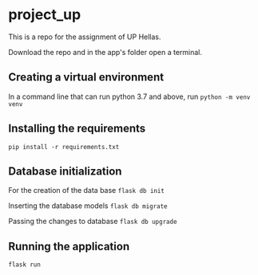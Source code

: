 # project_up
This is a repo for the assignment of UP Hellas.

Download the repo and in the app's folder open a terminal.

## Creating a virtual environment

In a command line that can run python 3.7 and above, run 
```python -m venv venv```

## Installing the requirements 

```pip install -r requirements.txt```

## Database initialization

For the creation of the data base
```flask db init```

Inserting the database models
```flask db migrate```

Passing the changes to database
```flask db upgrade```

## Running the application

```flask run```